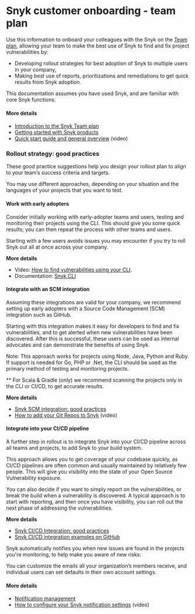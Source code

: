 # Snyk customer onboarding - team plan

Use this information to onboard your colleagues with the Snyk on the [Team plan](https://snyk.io/plans/), allowing your team to make the best use of Snyk to find and fix project vulnerabilities by:

* Developing rollout strategies for best adoption of Snyk to multiple users in your company, 
* Making best use of reports, prioritizations and remediations to get quick results from Snyk adoption.

This documentation assumes you have used Snyk, and are familiar with core Snyk functions. 

#### More details

* [Introduction to the Snyk Team plan](https://support.snyk.io/hc/en-us/articles/360018365737)
* [Getting started with Snyk products](https://support.snyk.io/hc/en-us/sections/360004349758-Getting-started-with-Snyk-products) 
* [Quick start guide and general overview](https://www.youtube.com/watch?v=PCculVmSPtg&list=PLkgGOmXHS2S3txqFVxiVNVt2AYIXmaH6c&index=6) \(video\)

### Rollout strategy: good practices

These good practice suggestions help you design your rollout plan to align to your team’s success criteria and targets.

You may use different approaches, depending on your situation and the languages of your projects that you want to test.

#### Work with early adopters

Consider initially working with early-adopter teams and users, testing and monitoring their projects using the CLI. This should give you some quick results; you can then repeat the process with other teams and users. 

Starting with a few users avoids issues you may encounter if you try to roll Snyk out all at once across your company.

**More details**

* Video: [How to find vulnerabilities using your CLI](https://www.youtube.com/watch?v=h9-pP6nOldo&list=PLkgGOmXHS2S3txqFVxiVNVt2AYIXmaH6c&index=2). 
* Documentation: [Snyk CLI](https://docs.snyk.io/snyk-cli) 

#### Integrate with an SCM integration

Assuming these integrations are valid for your company, we recommend setting up early adopters with a Source Code Management \(SCM\) integration such as GitHub. 

Starting with this integration makes it easy for developers to find and fix vulnerabilities, and to get alerted when new vulnerabilities have been discovered. After this is successful, these users can be used as internal advocates and can demonstrate the benefits of using Snyk.

Note: This approach works for projects using Node, Java, Python and Ruby.  If support is needed for Go, PHP or .Net, the CLI should be used as the primary method of testing and monitoring projects.

\*\* For Scala & Gradle \(only\) we recommend scanning the projects only in the CLI or CI/CD, to get accurate results. 

**More details**

* [Snyk SCM integration: good practices](https://support.snyk.io/hc/en-us/articles/360018010597)
* [How to add your Git Repos to Snyk](https://www.youtube.com/watch?v=Krs8IOGy87Q&list=PLkgGOmXHS2S3txqFVxiVNVt2AYIXmaH6c&index=2&t=4s) \(video\)

#### Integrate into your CI/CD pipeline

A further step in rollout is to integrate Snyk into your CI/CD pipeline across all teams and projects, to add Snyk to your build system.

This approach allows you to get coverage of your codebase quickly, as CI/CD pipelines are often common and usually maintained by relatively few people. This will give you visibility into the state of your Open Source Vulnerability exposure.

You can also decide if you want to simply report on the vulnerabilities, or break the build when a vulnerability is discovered. A typical approach is to start with reporting, and then once you have visibility, you can roll out the next phase of addressing the vulnerabilities.

**More details**

* [Snyk CI/CD Integration: good practices](https://support.snyk.io/hc/en-us/articles/360018245398)
* [Snyk CI/CD integration examples on GitHub](https://github.com/snyk-labs/snyk-cicd-integration-examples) 

Snyk automatically notifies you when new issues are found in the projects you're monitoring, to help make you aware of new risks:

You can customize the emails all your organization’s members receive, and individual users can set defaults in their own account settings.

#### More details

* [Notification management](https://docs.snyk.io/user-and-group-management/notifications/notification-management)
* [How to configure your Snyk notification settings](https://www.youtube.com/watch?v=MyLgmcHUrL4&list=PLkgGOmXHS2S3txqFVxiVNVt2AYIXmaH6c&index=5) \(video\)

